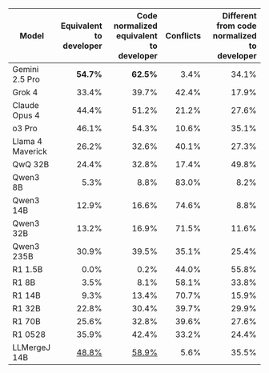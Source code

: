 | Model | Equivalent to developer | Code normalized equivalent to developer | Conflicts | Different from code normalized to developer |
| --- | ---: | ---: | ---: | ---: |
| Gemini 2.5 Pro | **54.7%** | **62.5%** | 3.4% | 34.1% |
| Grok 4 | 33.4% | 39.7% | 42.4% | 17.9% |
| Claude Opus 4 | 44.4% | 51.2% | 21.2% | 27.6% |
| o3 Pro | 46.1% | 54.3% | 10.6% | 35.1% |
| Llama 4 Maverick | 26.2% | 32.6% | 40.1% | 27.3% |
| QwQ 32B | 24.4% | 32.8% | 17.4% | 49.8% |
| Qwen3 8B | 5.3% | 8.8% | 83.0% | 8.2% |
| Qwen3 14B | 12.9% | 16.6% | 74.6% | 8.8% |
| Qwen3 32B | 13.2% | 16.9% | 71.5% | 11.6% |
| Qwen3 235B | 30.9% | 39.5% | 35.1% | 25.4% |
| R1 1.5B | 0.0% | 0.2% | 44.0% | 55.8% |
| R1 8B | 3.5% | 8.1% | 58.1% | 33.8% |
| R1 14B | 9.3% | 13.4% | 70.7% | 15.9% |
| R1 32B | 22.8% | 30.4% | 39.7% | 29.9% |
| R1 70B | 25.6% | 32.8% | 39.6% | 27.6% |
| R1 0528 | 35.9% | 42.4% | 33.2% | 24.4% |
| LLMergeJ 14B | <u>48.8%</u> | <u>58.9%</u> | 5.6% | 35.5% |
